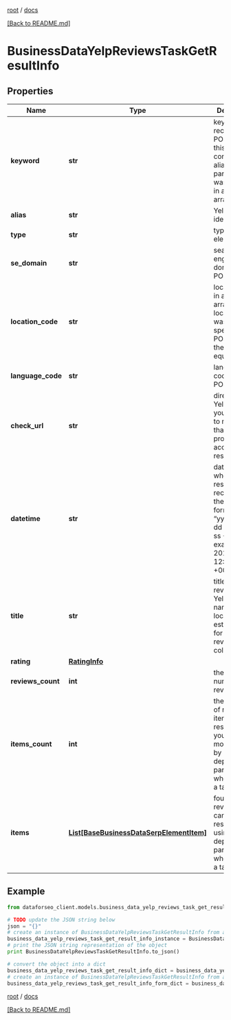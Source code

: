 [root](./../ "root") / [docs](./ "docs")

[[Back to README.md]](./../README.md "[Back to README.md]")

# BusinessDataYelpReviewsTaskGetResultInfo

## Properties

Name | Type | Description | Notes
------------ | ------------- | ------------- | -------------
**keyword** | **str** | keyword received in a POST array this field will contain the alias parameter if it was specified in a POST array | [optional]
**alias** | **str** | Yelp business identifier | [optional]
**type** | **str** | type of element | [optional]
**se_domain** | **str** | search engine domain in a POST array | [optional]
**location_code** | **str** | location code in a POST array if location_code was not specified in a POST array, the value equals null | [optional]
**language_code** | **str** | language code in a POST array | [optional]
**check_url** | **str** | direct URL to Yelp results you can use it to make sure that we provided accurate results | [optional]
**datetime** | **str** | date and time when the result was received in the UTC format: “yyyy-mm-dd hh-mm-ss +00:00” example: 2019-11-15 12:57:46 +00:00 | [optional]
**title** | **str** | title of the reviews from Yelp the name of the local establishment for which the reviews are collected | [optional]
**rating** | [**RatingInfo**](RatingInfo.md) |  | [optional]
**reviews_count** | **int** | the total number of reviews | [optional]
**items_count** | **int** | the number of reviews items in the results array you can get more results by using the depth parameter when setting a task | [optional]
**items** | [**List[BaseBusinessDataSerpElementItem]**](BaseBusinessDataSerpElementItem.md) | found reviews you can get more results by using the depth parameter when setting a task | [optional]

## Example

```python
from dataforseo_client.models.business_data_yelp_reviews_task_get_result_info import BusinessDataYelpReviewsTaskGetResultInfo

# TODO update the JSON string below
json = "{}"
# create an instance of BusinessDataYelpReviewsTaskGetResultInfo from a JSON string
business_data_yelp_reviews_task_get_result_info_instance = BusinessDataYelpReviewsTaskGetResultInfo.from_json(json)
# print the JSON string representation of the object
print BusinessDataYelpReviewsTaskGetResultInfo.to_json()

# convert the object into a dict
business_data_yelp_reviews_task_get_result_info_dict = business_data_yelp_reviews_task_get_result_info_instance.to_dict()
# create an instance of BusinessDataYelpReviewsTaskGetResultInfo from a dict
business_data_yelp_reviews_task_get_result_info_form_dict = business_data_yelp_reviews_task_get_result_info.from_dict(business_data_yelp_reviews_task_get_result_info_dict)
```

  

[root](./../ "root") / [docs](./ "docs")

[[Back to README.md]](./../README.md "[Back to README.md]")